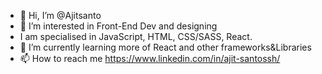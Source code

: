 - 👋 Hi, I’m @Ajitsanto
- 👀 I’m interested in Front-End Dev and designing
- I am specialised in JavaScript, HTML, CSS/SASS, React.
- 🌱 I’m currently learning more of React and other frameworks&Libraries
- 📫 How to reach me https://www.linkedin.com/in/ajit-santossh/

<!---
Ajitsanto/Ajitsanto is a ✨ special ✨ repository because its `README.md` (this file) appears on your GitHub profile.
You can click the Preview link to take a look at your changes.
--->
